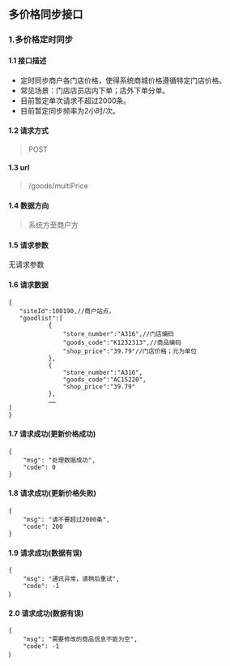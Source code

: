 ## 多价格同步接口
### 1.多价格定时同步
#### 1.1 接口描述
* 定时同步商户各门店价格，使得系统商城价格遵循特定门店价格。
* 常见场景：门店店员店内下单；店外下单分单。
* 目前暂定单次请求不超过2000条。
* 目前暂定同步频率为2小时/次。
#### 1.2 请求方式
> POST
#### 1.3 url
> /goods/multiPrice
#### 1.4 数据方向
> 系统方至商户方
#### 1.5 请求参数
无请求参数
#### 1.6 请求数据
 ``` 
{
	"siteId":100190,//商户站点，
	"goodlist":[
			{
				"store_number":"A316",//门店编码
				"goods_code":"K1232313",//商品编码
				"shop_price":"39.79"//门店价格；元为单位
			},
			{
				"store_number":"A316",
				"goods_code":"AC15220",
				"shop_price":"39.79"
			},
			……
]	
}
```
#### 1.7 请求成功(更新价格成功)
```
{
    "msg": "处理数据成功",
    "code": 0
}
```
#### 1.8 请求成功(更新价格失败)
```
{
    "msg": "请不要超过2000条",
    "code": 200
}
```
#### 1.9 请求成功(数据有误)
```
{
    "msg": "通讯异常，请稍后重试",
    "code": -1
｝
```
#### 2.0 请求成功(数据有误)
```
{
    "msg": "需要修改的商品信息不能为空",
    "code": -1
｝
```
